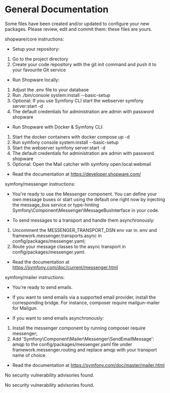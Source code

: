 # General Documentation

Some files have been created and/or updated to configure your new packages.
Please review, edit and commit them: these files are yours.

shopware/core instructions:

* Setup your repository:

1. Go to the project directory
2. Create your code repository with the git init command and push it to your favourite Git service

* Run Shopware locally:

1. Adjust the .env file to your database
2. Run ./bin/console system:install --basic-setup
3. Optional: If you use Symfony CLI start the webserver symfony server:start -d
4. The default credentials for administration are admin with password shopware

* Run Shopware with Docker & Symfony CLI:

1. Start the docker containers with docker compose up -d
2. Run symfony console system:install --basic-setup
3. Start the webserver symfony server:start -d
4. The default credentials for administration are admin with password shopware
5. Optional: Open the Mail catcher with symfony open:local:webmail

* Read the documentation at https://developer.shopware.com/

symfony/messenger instructions:

* You're ready to use the Messenger component. You can define your own message buses
  or start using the default one right now by injecting the message_bus service
  or type-hinting Symfony\Component\Messenger\MessageBusInterface in your code.

* To send messages to a transport and handle them asynchronously:

1. Uncomment the MESSENGER_TRANSPORT_DSN env var in .env
   and framework.messenger.transports.async in config/packages/messenger.yaml;
2. Route your message classes to the async transport in config/packages/messenger.yaml.

* Read the documentation at https://symfony.com/doc/current/messenger.html

symfony/mailer instructions:

* You're ready to send emails.

* If you want to send emails via a supported email provider, install
  the corresponding bridge.
  For instance, composer require mailgun-mailer for Mailgun.

* If you want to send emails asynchronously:

1. Install the messenger component by running composer require messenger;
2. Add 'Symfony\Component\Mailer\Messenger\SendEmailMessage': amqp to the
   config/packages/messenger.yaml file under framework.messenger.routing
   and replace amqp with your transport name of choice.

* Read the documentation at https://symfony.com/doc/master/mailer.html

No security vulnerability advisories found.

No security vulnerability advisories found.
